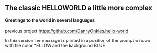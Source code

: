 ## The classic HELLOWORLD a little more complex
####  Greetings to the world in several languages

previous project https://github.com/DannyOnkies/hello-world

In this version the message is printed in a position of the prompt window 
with the color YELLOW and the background BLUE
